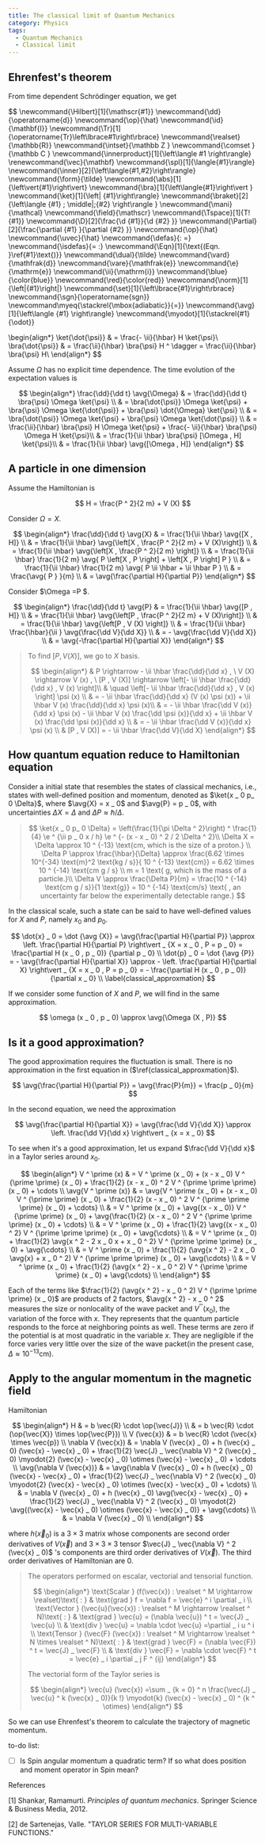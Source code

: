 ```yaml
---
title: The classical limit of Quantum Mechanics
category: Physics
tags:
  - Quantum Mechanics
  - Classical limit
---
```


## Ehrenfest's theorem

From time dependent Schrödinger equation, we get

$$
\newcommand{\Hilbert}[1]{\mathscr{#1}}
\newcommand{\dd}{\operatorname{d}}
\newcommand{\op}{\hat}
\newcommand{\id}{\mathbf{I}}
\newcommand{\Tr}[1]{\operatorname{Tr}\left\lbrace#1\right\rbrace}
\newcommand{\realset}{\mathbb{R}}
\newcommand{\intset}{\mathbb Z }
\newcommand{\comset }{\mathbb C }
\newcommand{\innerproduct}[1]{\left\langle #1 \right\rangle}
\renewcommand{\vec}{\mathbf}
\newcommand{\spl}[1]{\langle{#1}\rangle}
\newcommand{\inner}[2]{\left\langle{#1,#2}\right\rangle}
\newcommand{\form}{\tilde}
\newcommand{\abs}[1]{\left\vert{#1}\right\vert}
\newcommand{\bra}[1]{\left\langle{#1}\right\vert }
\newcommand{\ket}[1]{\left| {#1}\right\rangle}
\newcommand{\braket}[2]{\left\langle {#1} \; \middle|\;{#2} \right\rangle }
\newcommand{\mani}{\mathcal}
\newcommand{\field}{\mathscr}
\newcommand{\Tspace}[1]{T\! {#1}}
\newcommand{\D}[2]{\frac{\d {#1}}{\d {#2} }}
\newcommand{\Partial}[2]{\frac{\partial {#1} }{\partial {#2} }}
\newcommand{\op}{\hat}
\newcommand{\uvec}{\hat}
\newcommand{\defas}{: =}
\newcommand{\isdefas}{= :}
\newcommand{\Eqn}[1]{\text{(Eqn. }\ref{#1}\text{)}}
\newcommand{\dual}{\tilde}
\newcommand{\vard}{\mathfrak{d}}
\newcommand{\vare}{\mathfrak{e}}
\newcommand{\e}{\mathrm{e}}
\newcommand{\ii}{\mathrm{i}}
\newcommand{\blue}{\color{blue}}
\newcommand{\red}{\color{red}}
\newcommand{\norm}[1]{\left\|{#1}\right\|}
\newcommand{\set}[1]{\left\lbrace{#1}\right\rbrace}
\newcommand{\sgn}{\operatorname{sgn}}
\newcommand\myeq{\stackrel{\mbox{adiabatic}}{=}}
\newcommand{\avg}[1]{\left\langle {#1} \right\rangle}
\newcommand{\myodot}[1]{\stackrel{#1}{\odot}}

\begin{align*}
\ket{\dot{\psi}} & = \frac{- \ii}{\hbar} H \ket{\psi}\\
\bra{\dot{\psi}} & = \frac{\ii}{\hbar} \bra{\psi} H ^ \dagger = \frac{\ii}{\hbar} \bra{\psi} H\\
\end{align*}
$$

Assume $\Omega$ has no explicit time dependence. The time evolution of the expectation values is

$$
\begin{align*}
\frac{\dd}{\dd t} \avg{\Omega} & = \frac{\dd}{\dd t} \bra{\psi} \Omega \ket{\psi} \\
& = \bra{\dot{\psi}} \Omega \ket{\psi} + \bra{\psi} \Omega \ket{\dot{\psi}} + \bra{\psi} \dot{\Omega} \ket{\psi} \\
& = \bra{\dot{\psi}} \Omega \ket{\psi} + \bra{\psi} \Omega \ket{\dot{\psi}} \\
& = \frac{\ii}{\hbar} \bra{\psi} H \Omega \ket{\psi} + \frac{- \ii}{\hbar} \bra{\psi} \Omega H \ket{\psi}\\
& = \frac{1}{\ii \hbar} \bra{\psi} [\Omega , H] \ket{\psi}\\
& = \frac{1}{\ii \hbar} \avg{[\Omega , H]}
\end{align*}
$$

## A particle in one dimension

Assume the Hamiltonian is

$$
H = \frac{P ^ 2}{2 m} + V (X)
$$

Consider $\Omega = X$.

$$
\begin{align*}
\frac{\dd}{\dd t} \avg{X} & = \frac{1}{\ii \hbar} \avg{[X , H]} \\
& = \frac{1}{\ii \hbar} \avg{\left[X , \frac{P ^ 2}{2 m} + V (X)\right]} \\
& = \frac{1}{\ii \hbar} \avg{\left[X , \frac{P ^ 2}{2 m} \right]} \\
& = \frac{1}{\ii \hbar} \frac{1}{2 m} \avg{ P \left[X , P \right] + \left[X , P \right] P } \\
& = \frac{1}{\ii \hbar} \frac{1}{2 m} \avg{ P \ii \hbar + \ii \hbar P } \\
& = \frac{\avg{ P } }{m} \\
& = \avg{\frac{\partial H}{\partial P}}
\end{align*}
$$

Consider $\Omega =P $.

$$
\begin{align*}
\frac{\dd}{\dd t} \avg{P} & = \frac{1}{\ii \hbar} \avg{[P , H]} \\
& = \frac{1}{\ii \hbar} \avg{\left[P , \frac{P ^ 2}{2 m} + V (X)\right]} \\
& = \frac{1}{\ii \hbar} \avg{\left[P , V (X) \right]} \\
& = \frac{1}{\ii \hbar} \frac{\hbar}{\ii } \avg{\frac{\dd V}{\dd X}} \\
& = - \avg{\frac{\dd V}{\dd X}} \\
& = \avg{-\frac{\partial H}{\partial X}}
\end{align*}
$$

>To find $[P,V(X)]$, we go to $X$ basis.
>
>$$
>\begin{align*}
>& P \rightarrow - \ii \hbar \frac{\dd}{\dd x} , \ V (X) \rightarrow V (x) , \ [P , V (X)] \rightarrow \left[- \ii \hbar \frac{\dd}{\dd x} , V (x) \right]\\
>& \quad \left[- \ii \hbar \frac{\dd}{\dd x} , V (x) \right] \psi (x) \\
>& = - \ii \hbar \frac{\dd}{\dd x} (V (x) \psi (x)) + \ii \hbar V (x) \frac{\dd}{\dd x} \psi (x)\\
>& = - \ii \hbar \frac{\dd V (x)}{\dd x} \psi (x) - \ii \hbar V (x) \frac{\dd \psi (x)}{\dd x}  + \ii \hbar V (x) \frac{\dd \psi (x)}{\dd x} \\
>& = - \ii \hbar \frac{\dd V (x)}{\dd x} \psi (x) \\
>& [P , V (X)] = - \ii \hbar \frac{\dd V}{\dd X} 
>\end{align*}
>$$
>

## How quantum equation reduce to Hamiltonian equation

Consider a initial state that resembles the states of classical mechanics, i.e., states with well-defined position and momentum, denoted as $\ket{x _ 0 p_ 0 \Delta}$, where $\avg{X} = x _ 0$ and $\avg{P} = p _ 0$, with uncertainties $\Delta X =\Delta$ and $\Delta P \approx \hbar / \Delta$.

>$$
>\ket{x _ 0 p_ 0 \Delta} = \left(\frac{1}{\pi \Delta ^ 2}\right) ^ \frac{1}{4} \e ^ {\ii p _ 0 x / h} \e ^ {- (x - x _ 0) ^ 2 / 2 \Delta ^ 2}\\
>\Delta X = \Delta \approx 10 ^ {-13} \text{cm, which is the size of a proton.} \\
>\Delta P \approx \frac{\hbar}{\Delta} \approx \frac{6.62 \times 10^{-34} \text{m}^2 \text{kg / s}}{ 10 ^ {-13} \text{cm}} = 6.62 \times 10 ^ {-14} \text{cm g / s} \\
>m = 1 \text{ g, which is the mass of a particle.}\\ 
>\Delta V \approx \frac{\Delta P}{m} = \frac{10 ^ {-14} \text{cm g / s}}{1 \text{g}} = 10 ^ {-14} \text{cm/s} \text{ , an uncertainty far below the experimentally detectable range.}
>$$
>

In the classical scale, such a state can be said to have well-defined values for $X$ and $P$, namely $x _ 0$ and $p _ 0$.

$$
\dot{x} _ 0 = \dot {\avg {X}} = \avg{\frac{\partial H}{\partial P}} \approx \left. \frac{\partial H}{\partial P} \right\vert _ {X = x _ 0 , P = p _ 0} = \frac{\partial H (x _ 0 , p _ 0)} {\partial p _ 0} \\
\dot{p} _ 0 = \dot {\avg {P}} = - \avg{\frac{\partial H}{\partial X}} \approx - \left. \frac{\partial H}{\partial X} \right\vert _ {X = x _ 0 , P = p _ 0} = - \frac{\partial H (x _ 0 , p _ 0)} {\partial x _ 0} \\
\label{classical_approxmation}
$$

If we consider some function of $X$ and $P$, we will find in the same approximation.

$$
\omega (x _ 0 , p _ 0) \approx \avg{\Omega (X , P)}
$$

## Is it a good approximation?

The good approximation requires the fluctuation is small. There is no approximation in the first equation in ($\ref{classical_approxmation}$).

$$
\avg{\frac{\partial H}{\partial P}} = \avg{\frac{P}{m}} = \frac{p _ 0}{m}
$$

In the second equation, we need the approximation

$$
\avg{\frac{\partial H}{\partial X}} = \avg{\frac{\dd V}{\dd X}} \approx \left. \frac{\dd V}{\dd x} \right\vert _ {x = x _ 0}
$$

To see when it's a good approximation, let us expand $\frac{\dd V}{\dd x}$ in a Taylor series around $x _ 0$.

$$
\begin{align*}
V ^ \prime (x) & = V ^ \prime (x _ 0) + (x - x _ 0) V ^ {\prime \prime} (x _ 0) + \frac{1}{2} (x - x _ 0) ^ 2 V ^ {\prime \prime \prime} (x _ 0) + \cdots \\
\avg{V ^ \prime (x)} & = \avg{V ^ \prime (x _ 0) + (x - x _ 0) V ^ {\prime \prime} (x _ 0) + \frac{1}{2} (x - x _ 0) ^ 2 V ^ {\prime \prime \prime} (x _ 0) + \cdots} \\
& = V ^ \prime (x _ 0) + \avg{(x - x _ 0)} V ^ {\prime \prime} (x _ 0) + \avg{\frac{1}{2} (x - x _ 0) ^ 2 V ^ {\prime \prime \prime} (x _ 0) + \cdots} \\
& = V ^ \prime (x _ 0) + \frac{1}{2} \avg{(x - x _ 0) ^ 2} V ^ {\prime \prime \prime} (x _ 0) + \avg{\cdots} \\
& = V ^ \prime (x _ 0) + \frac{1}{2} \avg{x ^ 2 - 2 x _ 0 x + x _ 0 ^ 2} V ^ {\prime \prime \prime} (x _ 0) + \avg{\cdots} \\
& = V ^ \prime (x _ 0) + \frac{1}{2} (\avg{x ^ 2} - 2 x _ 0 \avg{x} + x _ 0 ^ 2) V ^ {\prime \prime \prime} (x _ 0) + \avg{\cdots} \\
& = V ^ \prime (x _ 0) + \frac{1}{2} (\avg{x ^ 2} - x _ 0 ^ 2) V ^ {\prime \prime \prime} (x _ 0) + \avg{\cdots} \\
\end{align*}
$$

Each of the terms like $\frac{1}{2} (\avg{x ^ 2} - x _ 0 ^ 2) V ^ {\prime \prime \prime} (x _ 0)$ are products of 2 factors, $\avg{x ^ 2} - x _ 0 ^ 2$ measures the size or nonlocality of the wave packet and $V ^ {\prime \prime \prime} (x _ 0)$, the variation of the force with $x$. They represents that the quantum particle responds to the force at neighboring points as well. These terms are zero if the potential is at most quadratic in the variable $x$. They are negligible if the force varies very little over the size of the wave packet(in the present case, $\Delta \approx 10 ^ {-13} \text{cm}$).

## Apply to the angular momentum in the magnetic field

Hamiltonian

$$
\begin{align*}
H & = b \vec{R} \cdot \op{\vec{J}} \\
& = b \vec{R} \cdot (\op{\vec{X}} \times \op{\vec{P}}) \\
V (\vec{x}) & = b \vec{R} \cdot (\vec{x} \times \vec{p}) \\
\nabla V (\vec{x}) & = \nabla V (\vec{x} _ 0) + h (\vec{x} _ 0) (\vec{x} - \vec{x} _ 0) + \frac{1}{2} \vec{J} _ \vec{\nabla V} ^ 2 (\vec{x} _ 0) \myodot{2} (\vec{x} - \vec{x} _ 0) \otimes (\vec{x} - \vec{x} _ 0) + \cdots \\
\avg{\nabla V (\vec{x})} & = \avg{\nabla V (\vec{x} _ 0) + h (\vec{x} _ 0) (\vec{x} - \vec{x} _ 0) + \frac{1}{2} \vec{J} _ \vec{\nabla V} ^ 2 (\vec{x} _ 0) \myodot{2} (\vec{x} - \vec{x} _ 0) \otimes (\vec{x} - \vec{x} _ 0) + \cdots} \\
& = \nabla V (\vec{x} _ 0) + h (\vec{x} _ 0) \avg{\vec{x} - \vec{x} _ 0} + \frac{1}{2} \vec{J} _ \vec{\nabla V} ^ 2 (\vec{x} _ 0) \myodot{2} \avg{(\vec{x} - \vec{x} _ 0) \otimes (\vec{x} - \vec{x} _ 0)} + \avg{\cdots} \\
& = \nabla V (\vec{x} _ 0) \\
\end{align*}
$$

where $h (\vec{x} _ 0)$ is a $3 \times 3$ matrix whose components are second order derivatives of $V(\vec{x})$ and $3 \times 3 \times 3$ tensor $\vec{J} _ \vec{\nabla V} ^ 2 (\vec{x} _ 0)$ 's components are third order derivatives of $V(\vec{x})$. The third order derivatives of Hamiltonian are $0$.

>The operators performed on escalar, vectorial and tensorial function.
>
>$$
>\begin{align*}
>\text{Scalar } (f(\vec{x}) : \realset ^ M \rightarrow \realset)\text{ : } & \text{grad } f = \nabla f = \vec{e} ^ i \partial _ i \\
>\text{Vector } (\vec{u}(\vec{x}) : \realset ^ M \rightarrow \realset ^ N)\text{ : } & \text{grad } \vec{u} = (\nabla \vec{u}) ^ t = \vec{J} _ \vec{u} \\
>& \text{div } \vec{u} = \nabla \cdot \vec{u} =\partial _ i u ^ i \\
>\text{Tensor } (\vec{F} (\vec{x}) : \realset ^ M \rightarrow \realset ^ N \times \realset ^ N)\text{ : } & \text{grad } \vec{F} = (\nabla \vec{F}) ^ t = \vec{J} _ \vec{F} \\
>& \text{div } \vec{F} = \nabla \cdot \vec{F} ^ t = \vec{e} _ i \partial _ j F ^ {ij}
>\end{align*}
>$$
>
>The vectorial form of the Taylor series is
>
>$$
>\begin{align*}
>\vec{u} (\vec{x}) =\sum _ {k = 0} ^ n \frac{\vec{J} _ \vec{u} ^ k (\vec{x} _ 0)}{k !} \myodot{k} (\vec{x} - \vec{x} _ 0) ^ {k ^ \otimes} 
>\end{align*}
>$$
>

So we can use Ehrenfest's theorem to calculate the trajectory of magnetic momentum.



to-do list:

- [ ] Is Spin angular momentum a quadratic term? If so what does position and moment operator in Spin mean?

References

[1] Shankar, Ramamurti. *Principles of quantum mechanics*. Springer Science & Business Media, 2012.

[2] de Sartenejas, Valle. "TAYLOR SERIES FOR MULTI-VARIABLE FUNCTIONS."